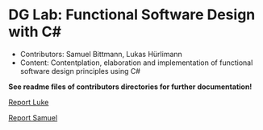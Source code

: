 # DG Lab: Functional Software Design with C#
- Contributors: Samuel Bittmann, Lukas Hürlimann
- Content: Contentplation, elaboration and implementation of functional software design principles using C#

**See readme files of contributors directories for further documentation!**

[Report Luke](./Luke/Readme.md)

[Report Samuel](./Samuel/Readme.md)
